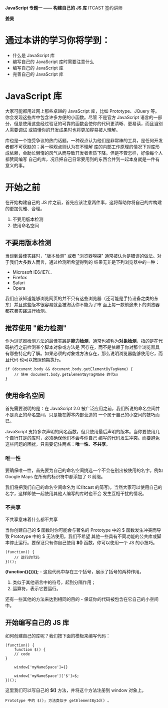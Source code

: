 **JavaScript 专题一 —— 构建自己的 JS 库**
ITCAST 签约讲师

**姜昊**

# 通过本讲的学习你将学到：
* 什么是 JavaScript 库
* 编写自己的 JavaScript 库时需要注意什么
* 编写自己的 JavaScript 库
* 完善自己的 JavaScript 库

# JavaScript 库
大家可能都用过网上那些卓越的 JavaScript 库，比如 Prototype、JQuery 等。你会发现这些库中包含许多方便的小函数。尽管
不是官方 JavaScript 语言的一部分，但是使用这些经过验证的可靠的函数会使你的代码更清晰、更易读，而且当别人需要调试
或搞懂你的开发成果时也将更加容易被人理解。

库也是一个饱受争议的热门话题。一种观点认为他们是非常棒的工具，是任何开发者都不可获缺的；另一种观点则认为在不理解
库的内部工作原理的情况下对库形成依赖，会助长懒惰的风气从而导致开发者素质下降。但是不管怎样，好像每个人都赞同编写
自己的库，况且把自己日常要用到的东西合并到一起本身就是一件有意义的事。

# 开始之前
在开始构建自己的 JS 库之前，首先应该注意两件事，这将帮助你将自己的库构建的更加优雅、合理。

1. 不要用版本检测
2. 使用命名空间

## 不要用版本检测
当谈到最佳实践时，"版本检测" 或者 "浏览器嗅探" 通常被认为是错误的做法。对于我们大多数人而言，通过检测所希望得到的
结果无非是下列浏览器中的一种：

* Microsoft IE6/IE7/..
* Firefox
* Safari
* Opera

我们应该知道能够浏览网页的并不只有这些浏览器（还可能是手持设备之类的东东）并且这些版本很容易就会被淘汰你不能为了市
面上每一款前途未卜的浏览器都花费实践进行检测。

## 推荐使用 "能力检测"
作为浏览器检测方法的最佳实践是**能力检测**，通常也被称为**对象检测**，指的是在代码执行之前检测某个脚本对象或方法是
否存在，而不是依赖于你对那个浏览器具有哪些特定的了解。如果必须的对象或方法存在，那么说明浏览器能够使用它，而且代码
也可以按照预期执行。

    if (document.body && document.body.getElementByTagName) {
    	// 使用 document.body.getElementByTagName 的代码
    }

## 使用命名空间
首先需要说明的是：在 JavaScript 2.0 被广泛应用之前，我们所说的命名空间并不是真正的命名空间，只是能在脚本内部营造的
一个属于自己的小空间的技巧而已。

JavaScript 支持多次声明的同名函数，但只使用最后声明的版本。当你要使用几个自行其是的库时，必须确保他们不会与你自己
编写的代码发生冲突。而要避免这些问题的困扰，只需要记住两点：**唯一性**、**不共享**。

### 唯一性
要确保唯一性，首先要为自己的命名空间挑选一个不会在别出被使用的名字。例如 Google Maps 在所有的标识符中都添加了 G 前缀。

我们将把我们自己的命名空间命名为 IC(Itcast 的简写)。当然大家可以使用自己的名字，这样即使一起使用其他人编写的库时也不会
发生互相干扰的情况。

### 不共享
不共享意味着什么都不共享

当你创建自己的 **$** 函数时你可能会与著名的 Prototype 中的 $ 函数发生冲突而导致 Prototype 中的 $ 无法使用。我们不希望
其他一些具有不同功能的公共库或脚本停止运行。要保证只有你自己使用 **$()** 函数，你可以使用一个 JS 的小技巧。

    (function() {
    	// 运行的代码
    })();

**(function(){})();** - 这段代码中存在三个括号，展示了括号的两种作用。
1. 类似于其他语言中的符号，起到分隔作用；
2. 运算符，表示它要运行。


还有一些其他的方法来达到相同的目的 - 保证你的代码被包含在它自己的小空间中。

## 开始编写自己的 JS 库
如何创建自己的库呢？我们按下面的模板来编写代码：

    (function() {
    	function $() {
	    // code
	}
    
    	window['myNameSpace']={}

    	window['myNameSpace']['$']=$;
    })();

这里我们可以写自己的 **$()** 方法，并将这个方法注册到 window 对象上。

    Prototype 中的 $(); 方法类似于 getElementById() 。


